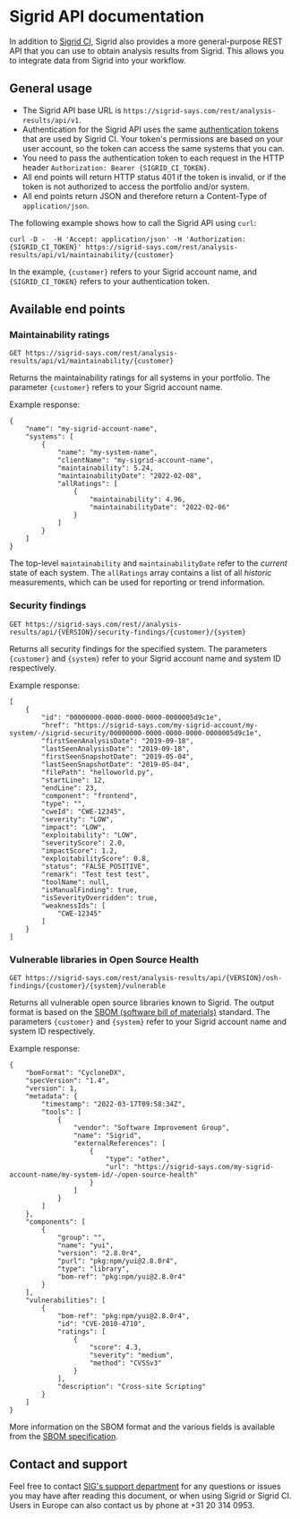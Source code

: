 Sigrid API documentation
========================

In addition to [Sigrid CI](../README.md), Sigrid also provides a more general-purpose REST API that you can use to obtain analysis results from Sigrid. This allows you to integrate data from Sigrid into your workflow. 

## General usage

- The Sigrid API base URL is `https://sigrid-says.com/rest/analysis-results/api/v1`. 
- Authentication for the Sigrid API uses the same [authentication tokens](authentication-tokens.md) that are used by Sigrid CI. Your token's permissions are based on your user account, so the token can access the same systems that you can. 
- You need to pass the authentication token to each request in the HTTP header `Authorization: Bearer {SIGRID_CI_TOKEN}`.
- All end points will return HTTP status 401 if the token is invalid, or if the token is not authorized to access the portfolio and/or system.
- All end points return JSON and therefore return a Content-Type of `application/json`.

The following example shows how to call the Sigrid API using `curl`:

```
curl -D -  -H 'Accept: application/json' -H 'Authorization: {SIGRID_CI_TOKEN}' https://sigrid-says.com/rest/analysis-results/api/v1/maintainability/{customer}
```

In the example, `{customer}` refers to your Sigrid account name, and `{SIGRID_CI_TOKEN}` refers to your authentication token.

## Available end points

### Maintainability ratings

`GET https://sigrid-says.com/rest/analysis-results/api/v1/maintainability/{customer}`

Returns the maintainability ratings for all systems in your portfolio. The parameter `{customer}` refers to your Sigrid account name. 

Example response:

```
{
    "name": "my-sigrid-account-name",
    "systems": [
        {
            "name": "my-system-name",
            "clientName": "my-sigrid-account-name",
            "maintainability": 5.24,
            "maintainabilityDate": "2022-02-08",
            "allRatings": [
                {
                    "maintainability": 4.96,
                    "maintainabilityDate": "2022-02-06"
                }
            ]
        }
    ]
}
```

The top-level `maintainability` and `maintainabilityDate` refer to the *current* state of each system. The `allRatings` array contains a list of all *historic* measurements, which can be used for reporting or trend information.

### Security findings

`GET https://sigrid-says.com/rest//analysis-results/api/{VERSION}/security-findings/{customer}/{system}`

Returns all security findings for the specified system. The parameters `{customer}` and `{system}` refer to your Sigrid account name and system ID respectively. 

Example response:

```
[
    {
        "id": "00000000-0000-0000-0000-0000005d9c1e",
        "href": "https://sigrid-says.com/my-sigrid-account/my-system/-/sigrid-security/00000000-0000-0000-0000-0000005d9c1e",
        "firstSeenAnalysisDate": "2019-09-18",
        "lastSeenAnalysisDate": "2019-09-18",
        "firstSeenSnapshotDate": "2019-05-04",
        "lastSeenSnapshotDate": "2019-05-04",
        "filePath": "helloworld.py",
        "startLine": 12,
        "endLine": 23,
        "component": "frontend",
        "type": "",
        "cweId": "CWE-12345",
        "severity": "LOW",
        "impact": "LOW",
        "exploitability": "LOW",
        "severityScore": 2.0,
        "impactScore": 1.2,
        "exploitabilityScore": 0.8,
        "status": "FALSE_POSITIVE",
        "remark": "Test test test",
        "toolName": null,
        "isManualFinding": true,
        "isSeverityOverridden": true,
        "weaknessIds": [
            "CWE-12345"
        ]
    }
]
```

### Vulnerable libraries in Open Source Health

`GET https://sigrid-says.com/rest/analysis-results/api/{VERSION}/osh-findings/{customer}/{system}/vulnerable`

Returns all vulnerable open source libraries known to Sigrid. The output format is based on the [SBOM (software bill of materials)](https://en.wikipedia.org/wiki/Software_bill_of_materials) standard. The parameters `{customer}` and `{system}` refer to your Sigrid account name and system ID respectively. 

Example response:

```
{
    "bomFormat": "CycloneDX",
    "specVersion": "1.4",
    "version": 1,
    "metadata": {
        "timestamp": "2022-03-17T09:58:34Z",
        "tools": [
            {
                "vendor": "Software Improvement Group",
                "name": "Sigrid",
                "externalReferences": [
                    {
                        "type": "other",
                        "url": "https://sigrid-says.com/my-sigrid-account-name/my-system-id/-/open-source-health"
                    }
                ]
            }
        ]
    },
    "components": [
        {
            "group": "",
            "name": "yui",
            "version": "2.8.0r4",
            "purl": "pkg:npm/yui@2.8.0r4",
            "type": "library",
            "bom-ref": "pkg:npm/yui@2.8.0r4"
        }
    ],
    "vulnerabilities": [
        {
            "bom-ref": "pkg:npm/yui@2.8.0r4",
            "id": "CVE-2010-4710",
            "ratings": [
                {
                    "score": 4.3,
                    "severity": "medium",
                    "method": "CVSSv3"
                }
            ],
            "description": "Cross-site Scripting"
        }
    ]
}
```

More information on the SBOM format and the various fields is available from the [SBOM specification](https://github.com/CycloneDX/specification).

## Contact and support

Feel free to contact [SIG's support department](mailto:support@softwareimprovementgroup.com) for any questions or issues you may have after reading this document, or when using Sigrid or Sigrid CI. Users in Europe can also contact us by phone at +31 20 314 0953.
